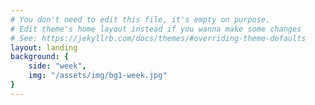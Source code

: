 ```yaml
---
# You don't need to edit this file, it's empty on purpose.
# Edit theme's home layout instead if you wanna make some changes
# See: https://jekyllrb.com/docs/themes/#overriding-theme-defaults
layout: landing
background: {
    side: "week",
    img: "/assets/img/bg1-week.jpg"
}
---
```

